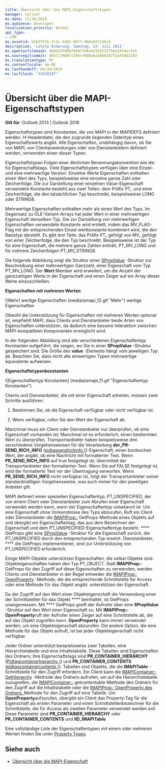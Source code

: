 ```yaml
---
title: Übersicht über die MAPI-Eigenschaftstypen
manager: soliver
ms.date: 11/16/2014
ms.audience: Developer
localization_priority: Normal
api_type:
- COM
ms.assetid: b762f5fb-7c2c-4303-96f7-0b6e657146c9
description: 'Letzte Änderung: Samstag, 23. Juli 2011'
ms.openlocfilehash: 58dd25f09b76d97fd6441915225756a19f4ec3cb
ms.sourcegitcommit: 8657170d071f9bcf680aba50b9c07f2a4fb82283
ms.translationtype: MT
ms.contentlocale: de-DE
ms.lasthandoff: 04/28/2019
ms.locfileid: "33438197"
---
```

# <a name="mapi-property-type-overview"></a>Übersicht über die MAPI-Eigenschaftstypen
  
**Gilt für**: Outlook 2013 | Outlook 2016 
  
Eigenschaftstypen sind Konstanten, die von MAPI in der MAPIDEFS definiert werden. H-Headerdatei, die den zugrunde liegenden Datentyp eines Eigenschaftswerts angibt. Alle Eigenschaften, unabhängig davon, ob Sie von MAPI, von Clientanwendungen oder von Dienstanbietern definiert werden, verwenden einen dieser Typen. 
  
Eigenschaftstypen Folgen einer ähnlichen Benennungskonvention wie die für Eigenschaftstags. Viele Eigenschaftstypen verfügen über eine Einzel-und eine mehrwertige Version. Einzelne Werte Eigenschaften enthalten einen Wert des Typs, beispielsweise eine einzelne ganze Zahl oder Zeichenfolge. Die zur Darstellung einer einzelnen Value-Eigenschaft verwendete Konstante besteht aus zwei Teilen: dem Präfix PT_ und einer Zeichenfolge, die den tatsächlichen Typ beschreibt, beispielsweise LONG oder STRING8. 
  
Mehrwertige Eigenschaften enthalten mehr als einen Wert des Typs. Im Gegensatz zu OLE-Variant-Arrays hat jeder Wert in einer mehrwertigen Eigenschaft denselben Typ. Die zur Darstellung von mehrwertigen Eigenschaften verwendete Konstante wird erstellt, indem das MV_FLAG-Flag mit der entsprechenden Einzel wertkonstante kombiniert wird, die den Basistyp darstellt. Es gibt drei Teile: das Präfix PT_ gefolgt von MV_ gefolgt von einer Zeichenfolge, die den Typ beschreibt. Beispielsweise ist der Typ für eine Eigenschaft, die mehrere ganze Zahlen enthält, PT_MV_LONG und für mehrere Zeichenfolgen PT_MV_STRING8.
  
Die folgende Abbildung zeigt die Struktur einer [SPropValue](spropvalue.md) -Struktur zur Beschreibung einer mehrwertigen Ganzzahl, einer Eigenschaft vom Typ PT_MV_LONG. Der **Wert** Member wird erweitert, um die Anzahl der ganzzahligen Werte in der Eigenschaft und einen Zeiger auf ein Array dieser Werte einzuschließen. 
  
**Eigenschaften mit mehreren Werten**
  
![Mehr] wertige Eigenschaften (media/amapi_12.gif "Mehr") wertige Eigenschaften
  
Obwohl die Unterstützung für Eigenschaften mit mehreren Werten optional ist, empfiehlt MAPI, dass Clients und Dienstanbieter beide Arten von Eigenschaften unterstützen, da dadurch eine bessere Interaktion zwischen MAPI-kompatiblen Komponenten ermöglicht wird.
  
In der folgenden Abbildung sind alle verschiedenen Eigenschaftentyp Konstanten aufgeführt, die zeigen, wo Sie in einer **SPropValue** -Struktur gespeichert sind. Die Größe des **value** -Elements hängt vom jeweiligen Typ ab. Beachten Sie, dass nicht alle einwertigen Typen mehrwertige äquivalente aufweisen. 
  
**Eigenschaftstypenkonstanten**
  
![Eigenschaftentyp Konstanten] (media/amapi_11.gif "Eigenschaftentyp Konstanten")
  
Clients und Dienstanbieter, die mit einer Eigenschaft arbeiten, müssen zwei Schritte ausführen:
  
1. Bestimmen Sie, ob die Eigenschaft verfügbar oder nicht verfügbar ist.
    
2. Wenn verfügbar, rufen Sie den Wert der Eigenschaft ab.
    
Manchmal muss ein Client oder Dienstanbieter nur überprüfen, ob eine Eigenschaft vorhanden ist; Manchmal ist es erforderlich, einen bestimmten Wert zu überprüfen. Transportanbieter haben beispielsweise drei verschiedene Vorgehensweisen für die Verarbeitung **der\_PR-SEND_RICH_INFO** ([pidtagsendrichinfo (](pidtagsendrichinfo-canonical-property.md))-Eigenschaft, einen booleschen Wert, der angibt, ob eine Nachricht mit formatierter Text. Wenn **PR\_SEND_RICH_INFO** auf true festgelegt ist, übermittelt der Transportanbieter den formatierten Text. Wenn Sie auf FALSE festgelegt ist, wird der formatierte Text vor der Übertragung verworfen. Wenn **PR_SEND_RICH_INFO** nicht verfügbar ist, folgt der Transportanbieter seiner standardmäßigen Vorgehensweise, was auch immer für den jeweiligen Anbieter gilt. 
  
MAPI definiert einen speziellen Eigenschaftentyp, PT_UNSPECIFIED, der von einem Client oder Dienstanbieter zum Abrufen einer Eigenschaft verwendet werden kann, wenn der Eigenschaftentyp unbekannt ist. Um eine Eigenschaft ohne Vorkenntnisse des Typs abzurufen, Ruft ein Client oder Dienstanbieter die [IMAPIProp::](imapiprop-getprops.md) GetProps-Methode eines Objekts auf und übergibt ein Eigenschaftentag, das aus dem Bezeichner der Eigenschaft und dem PT_UNSPECIFIED-Eigenschaftentyp besteht. **** GetProps gibt eine [SPropValue](spropvalue.md) -Struktur für die Eigenschaft zurück, die PT_UNSPECIFIED durch den entsprechenden Typ ersetzt. Dienstanbieter, **** die GetProps implementieren, sind zur Unterstützung von PT_UNSPECIFIED erforderlich. 
  
Einige MAPI-Objekte unterstützen Eigenschaften, die selbst Objekte sind. Objekteigenschaften haben den Typ PT_OBJECT. Statt **IMAPIProp::** GetProps für den Zugriff auf diese Eigenschaften zu verwenden, werden Clients und Dienstanbieter in der Regel entweder die [IMAPIProp:: OpenProperty](imapiprop-openproperty.md) -Methode, die die entsprechende Schnittstelle für Access oder eine Methode für das Objekt angibt. unterstützen der Eigenschaft. 
  
Da der Zugriff auf den Wert einer Objekteigenschaft die Verwendung einer der Schnittstellen für das Objekt **** beinhaltet, ist GetProps unangemessen. Mit **** GetProps greift der Aufrufer über eine **SPropValue** -Struktur auf den Wert einer Eigenschaft zu. Mit **IMAPIProp:: OpenProperty**ruft der Aufrufer einen Zeiger auf eine Schnittstelle ab, die auf das Objekt zugreifen kann. **OpenProperty** kann immer verwendet werden, um eine Objekteigenschaft abzurufen. Die andere Option, die eine Methode für das Objekt aufruft, ist bei jeder Objekteigenschaft nicht verfügbar. 
  
Jeder Ordner unterstützt beispielsweise zwei Tabellen, eine Hierarchietabelle und eine Inhaltstabelle. Diese Tabellen sind Eigenschaften des Ordners; Ihre Eigenschaftstags sind **PR_CONTAINER_HIERARCHY** ([Pidtagcontainerhierarchy (](pidtagcontainerhierarchy-canonical-property.md)) und **PR_CONTAINER_CONTENTS** ([pidtagcontainercontents (](pidtagcontainercontents-canonical-property.md)). Tabellen sind Objekte, die die **IMAPITable** -Schnittstelle für den Zugriff erfordern. Ein Client kann die [IMAPIContainer:: GetHierarchy](imapicontainer-gethierarchytable.md) -Methode des Ordners aufrufen, um auf die Hierarchietabelle zuzugreifen, die [IMAPIContainer::](imapicontainer-getcontentstable.md) getcontentable-Methode des Ordners für den Zugriff auf die Inhaltstabelle oder die [IMAPIProp:: OpenProperty des Ordners. ](imapiprop-openproperty.md)Methode für den Zugriff auf eine Tabelle. Um **OpenProperty**aufzurufen, übergibt ein Client das Property-Tag für die Eigenschaft als ersten Parameter und einen Schnittstellenbezeichner für die Schnittstelle, die für Access als zweiten Parameter verwendet werden soll. Diese Parameter sind **PR_CONTAINER_HIERARCHY** oder **PR_CONTAINER_CONTENTS** und **IID_IMAPITable**.
  
Eine vollständige Liste der Eigenschaftentypen mit einem oder mehreren Werten finden Sie unter [Property Types](property-types.md). 
  
## <a name="see-also"></a>Siehe auch

- [Übersicht über die MAPI-Eigenschaft](mapi-property-overview.md)

